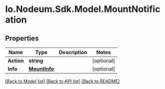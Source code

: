 # Io.Nodeum.Sdk.Model.MountNotification
## Properties

Name | Type | Description | Notes
------------ | ------------- | ------------- | -------------
**Action** | **string** |  | [optional] 
**Info** | [**MountInfo**](MountInfo.md) |  | [optional] 

[[Back to Model list]](../README.md#documentation-for-models) [[Back to API list]](../README.md#documentation-for-api-endpoints) [[Back to README]](../README.md)

